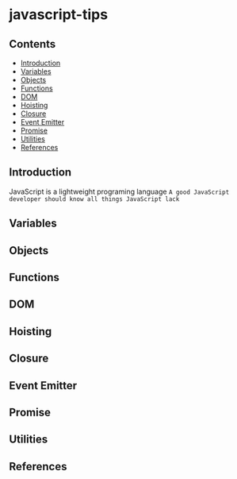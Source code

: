 # javascript-tips

## Contents
  - [Introduction](#introduction)
  - [Variables](#variables)
  - [Objects](#objects)
  - [Functions](#functions)
  - [DOM](#dom)
  - [Hoisting](#hoisting)
  - [Closure](#closure)
  - [Event Emitter](#event-emitter)
  - [Promise](#promise)
  - [Utilities](#utilities)
  - [References](#references)
## Introduction
  JavaScript is a lightweight programing language
  `A good JavaScript developer should know all things JavaScript lack`
## Variables

## Objects

## Functions

## DOM

## Hoisting

## Closure

## Event Emitter

## Promise

## Utilities

## References
